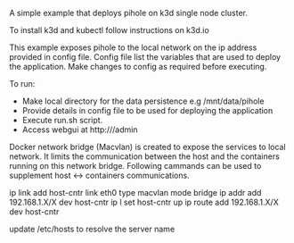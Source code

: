 A simple example that deploys pihole on k3d single node cluster.

To install k3d and kubectl follow instructions on k3d.io

This example exposes pihole to the local network on the ip address provided in config file. Config file list the variables that are used to deploy the application. Make changes to config as required before executing. 


To run: 
   - Make local directory for the data persistence
        e.g /mnt/data/pihole
   - Provide details in config file to be used for deploying the application
   - Execute run.sh script.
   - Access webgui at  http://<IP-address>/admin 

Docker network bridge (Macvlan) is created to expose the services to local network. It limits the communication between the host and the containers running on this network bridge. Following cammands can be used to supplement host <-> containers communications.


  ip link add host-cntr link eth0 type macvlan mode bridge
  ip addr add 192.168.1.X/X dev host-cntr
  ip l set host-cntr up
  ip route add 192.168.1.X/X dev host-cntr
 
 update /etc/hosts to resolve the server name
  